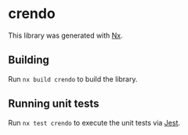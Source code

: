 # crendo

This library was generated with [Nx](https://nx.dev).

## Building

Run `nx build crendo` to build the library.

## Running unit tests

Run `nx test crendo` to execute the unit tests via [Jest](https://jestjs.io).
